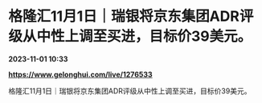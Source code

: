 # 格隆汇11月1日｜瑞银将京东集团ADR评级从中性上调至买进，目标价39美元。

**2023-11-01 10:33**

**https://www.gelonghui.com/live/1276533**

格隆汇11月1日｜瑞银将京东集团ADR评级从中性上调至买进，目标价39美元。